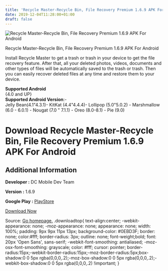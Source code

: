 ```yaml
---
title: 'Recycle Master-Recycle Bin, File Recovery Premium 1.6.9 APK For Android'
date: 2019-12-04T11:28:00+01:00
draft: false
---
```


![Recycle Master-Recycle Bin, File Recovery Premium 1.6.9 APK For Android](https://i0.wp.com/apkhome.net/wp-content/uploads/2019/12/Recycle-Master-Recycle-Bin-File-Recovery-Premium-1.6.9.png "Recycle Master-Recycle Bin, File Recovery Premium 1.6.9 APK For Android")

  

Recycle Master-Recycle Bin, File Recovery Premium 1.6.9 APK For Android

Install Recycle Master to get a trash or trash in your device to get the file recovery feature. After that, all your deleted photos, videos, documents and other types of files will be automatically saved to the trash or trash. Then you can easily recover deleted files at any time and restore them to your device.

**Supported Android**  
{4.0 and UP}  
**Supported Android Version**:-  
Jelly Bean(4.1"4.3.1)- KitKat (4.4"4.4.4)- Lollipop (5.0"5.0.2) - Marshmallow (6.0 - 6.0.1) - Nougat (7.0 " 7.1.1) - Oreo (8.0-8.1) - Pie (9.0)

Download Recycle Master-Recycle Bin, File Recovery Premium 1.6.9 APK For Android
================================================================================

Additional Information
----------------------

**Developer :** DC Mobile Dev Team

**Version :** 1.6.9

**Google Play :** [PlayStore](https://play.google.com/store/apps/details?id=dcmobile.thinkyeah.recyclebin&hl=en)

  

[Download Now](https://store4app.co/post/recycle-master-recycle-bin-file-recovery-premium-1-6-9-apk-for-android_1575454018)

  
Source: [Go homepage.](https://store4app.co/post/recycle-master-recycle-bin-file-recovery-premium-1-6-9-apk-for-android_1575454018) .downloadtop{ text-align:center; -webkit-appearance: none; -moz-appearance: none; appearance: none; width: 100%; padding: 9px 9px 11px 13px; background-color: #0EBD3F; border: none; color:#fff; border-radius: 3px; outline: none; font-weight;bold; font: 20px 'Open Sans', sans-serif; -webkit-font-smoothing: antialiased; -moz-osx-font-smoothing: grayscale; color: #fff; cursor: pointer; border-radius:15px;-webkit-border-radius:15px;-moz-border-radius:5px;box-shadow:0 0 5px rgba(0,0,0,.2);-moz-box-shadow:0 0 5px rgba(0,0,0,.2);-webkit-box-shadow:0 0 5px rgba(0,0,0,.2) !important; }